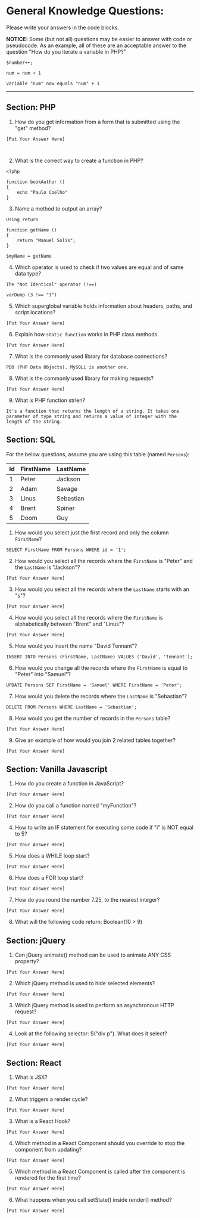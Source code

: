 # General Knowledge Questions:

Please write your answers in the code blocks.

**NOTICE:** Some (but not all) questions may be easier to answer with code or pseudocode. As an example, all of these are an acceptable answer to the question "How do you iterate a variable in PHP?"

```
$number++;
```

```
num = num + 1
```

```
variable "num" now equals "num" + 1
```

-----------------------------------------------------------------------

## Section: PHP

1. How do you get information from a form that is submitted using the "get" method?

```
[Put Your Answer Here]



```

2. What is the correct way to create a function in PHP?

```
<?php

function bookAuthor ()
{
    echo "Paulo Coelho"
}
```

3. Name a method to output an array?

```
Using return

function getName ()
{
    return "Manuel Solis";
}

$myName = getName

```

4. Which operator is used to check if two values are equal and of same data type?

```
The "Not Identical" operator (!==)

varDump (3 !== "3")

```

5. Which superglobal variable holds information about headers, paths, and script locations?

```
[Put Your Answer Here]
```

6. Explain how `static function` works in PHP class methods.

```
[Put Your Answer Here]
```


7. What is the commonly used library for database connections?

```
PDO (PHP Data Objects). MySQLi is another one.
```

8. What is the commonly used library for making requests?

```
[Put Your Answer Here]
```

9. What is PHP function strlen?

```
It's a function that returns the length of a string. It takes one parameter of type string and returns a value of integer with the length of the string.
```


## Section: SQL

For the below questions, assume you are using this table (named `Persons`):

| Id | FirstName | LastName  |
|----|-----------|-----------|
| 1  | Peter     | Jackson   |
| 2  | Adam      | Savage    |
| 3  | Linus     | Sebastian |
| 4  | Brent     | Spiner    |
| 5  | Doom      | Guy       |

1. How would you select just the first record and only the column `FirstName`?

```
SELECT FirstName FROM Persons WHERE id = '1';
```

2. How would you select all the records where the `FirstName` is "Peter" and the `LastName` is "Jackson"?

```
[Put Your Answer Here]
```

3. How would you select all the records where the `LastName` starts with an "s"?

```
[Put Your Answer Here]
```

4. How would you select all the records where the `FirstName` is alphabetically between "Brent" and "Linus"?

```
[Put Your Answer Here]
```

5. How would you insert the name "David Tennant"?

```
INSERT INTO Persons (FirstName, LastName) VALUES ('David', 'Tennant'); 
```

6. How would you change all the records where the `FirstName` is equal to "Peter" into "Samuel"?

```
UPDATE Persons SET FirstName = 'Samuel' WHERE FirstName = 'Peter';
```

7. How would you delete the records where the `LastName` is "Sebastian"?

```
DELETE FROM Persons WHERE LastName = 'Sebastian';
```

8. How would you get the number of records in the `Persons` table?

```
[Put Your Answer Here]
```

9. Give an example of how would you join 2 related tables together?

```
[Put Your Answer Here]
```


## Section: Vanilla Javascript

1. How do you create a function in JavaScript?

```
[Put Your Answer Here]
```

2. How do you call a function named "myFunction"?

```
[Put Your Answer Here]
```

4. How to write an IF statement for executing some code if "i" is NOT equal to 5?

```
[Put Your Answer Here]
```

5. How does a WHILE loop start?

```
[Put Your Answer Here]
```

6. How does a FOR loop start?

```
[Put Your Answer Here]
```

7. How do you round the number 7.25, to the nearest integer?

```
[Put Your Answer Here]
```

8. What will the following code return: Boolean(10 > 9)

## Section: jQuery

1. Can jQuery animate() method can be used to animate ANY CSS property?

```
[Put Your Answer Here]
```

2. Which jQuery method is used to hide selected elements?

```
[Put Your Answer Here]
```

3. Which jQuery method is used to perform an asynchronous HTTP request?

```
[Put Your Answer Here]
```

4. Look at the following selector: $("div p"). What does it select?

```
[Put Your Answer Here]
```


## Section: React

1. What is JSX?

```
[Put Your Answer Here]
```

2. What triggers a render cycle?

```
[Put Your Answer Here]
```

3. What is a React Hook?

```
[Put Your Answer Here]
```

4. Which method in a React Component should you override to stop the component from updating?

```
[Put Your Answer Here]
```

5. Which method in a React Component is called after the component is rendered for the first time?

```
[Put Your Answer Here]
```

6. What happens when you call setState() inside render() method?

```
[Put Your Answer Here]
```

